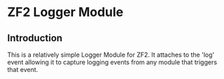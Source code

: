 ZF2 Logger Module
===========================

Introduction
------------
This is a relatively simple Logger Module for ZF2. It attaches to the 'log' event allowing it to capture logging events from any module that triggers that event.
